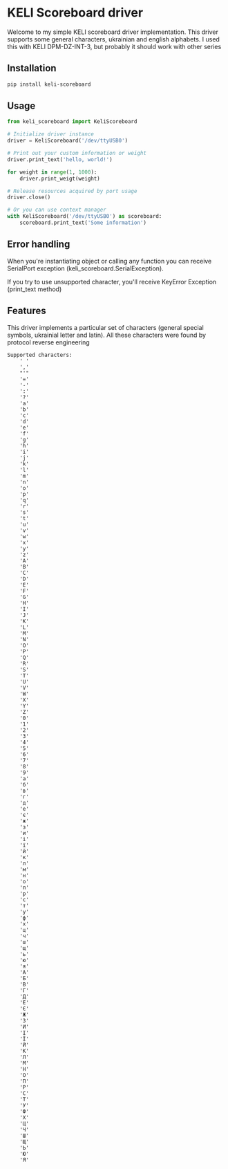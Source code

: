# KELI Scoreboard driver

Welcome to my simple KELI scoreboard driver implementation. This driver supports some general characters, 
ukrainian and english alphabets. I used this with KELI DPM-DZ-INT-3, but probably it should work with other series

## Installation 
```sh
pip install keli-scoreboard
```

## Usage

```python
from keli_scoreboard import KeliScoreboard

# Initialize driver instance
driver = KeliScoreboard('/dev/ttyUSB0')

# Print out your custom information or weight
driver.print_text('hello, world!')

for weight in range(1, 1000):
    driver.print_weigt(weight)

# Release resources acquired by port usage
driver.close()

# Or you can use context manager
with KeliScoreboard('/dev/ttyUSB0') as scoreboard:
    scoreboard.print_text('Some information')
```

## Error handling
When you're instantiating object or calling any function you can receive SerialPort exception (keli_scoreboard.SerialException).

If you try to use unsupported character, you'll receive KeyError Exception (print_text method)

## Features

This driver implements a particular set of characters (general special symbols, ukrainial letter and latin).
All these characters were found by protocol reverse engineering
```text
Supported characters:
    ' '
    ','
    "'" 
    '='
    '-' 
    ':'
    '?'
    'a'
    'b'
    'c'
    'd'
    'e'
    'f'
    'g'
    'h'
    'i'
    'j'
    'k'
    'l'
    'm'
    'n'
    'o'
    'p'
    'q'
    'r'
    's'
    't'
    'u'
    'v'
    'w'
    'x'
    'y'
    'z'
    'A'
    'B'
    'C'
    'D'
    'E'
    'F'
    'G'
    'H'
    'I'
    'J'
    'K'
    'L'
    'M'
    'N'
    'O'
    'P'
    'Q'
    'R'
    'S'
    'T'
    'U'
    'V'
    'W'
    'X'
    'Y'
    'Z'
    '0'
    '1'
    '2'
    '3'
    '4'
    '5'
    '6'
    '7'
    '8'
    '9'
    'а'
    'б'
    'в'
    'г'
    'д'
    'е'
    'є'
    'ж'
    'з'
    'и'
    'і'
    'ї'
    'й'
    'к'
    'л'
    'м'
    'н'
    'о'
    'п'
    'р'
    'с'
    'т'
    'у'
    'ф'
    'х'
    'ц'
    'ч'
    'ш'
    'щ'
    'ь'
    'ю'
    'я'
    'А'
    'Б'
    'В'
    'Г'
    'Д'
    'Е'
    'Є'
    'Ж'
    'З'
    'И'
    'І'
    'Ї'
    'Й'
    'К'
    'Л'
    'М'
    'Н'
    'О'
    'П'
    'Р'
    'С'
    'Т'
    'У'
    'Ф'
    'Х'
    'Ц'
    'Ч'
    'Ш'
    'Щ'
    'Ь'
    'Ю'
    'Я'
```
